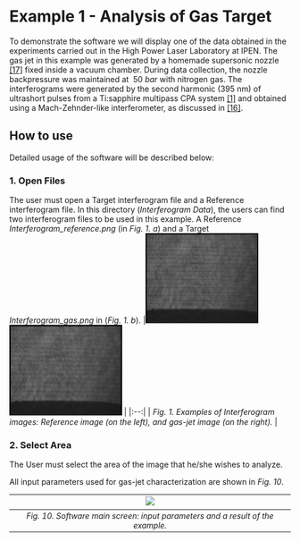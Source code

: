 # Example 1 - Analysis of Gas Target

To demonstrate the software we will display one of the data obtained in the experiments carried out in the High Power Laser Laboratory at IPEN.
The gas jet in this example was generated by a homemade supersonic nozzle [[17]](#reference) fixed inside a vacuum chamber. During data collection, the nozzle backpressure was maintained at $~50$ $bar$ with nitrogen gas. The interferograms were generated by the second harmonic (395 nm) of ultrashort pulses from a Ti:sapphire multipass CPA system [[1]](#reference) and obtained using a Mach-Zehnder-like interferometer, as discussed in [[16]](#reference).
## How to use
Detailed usage of the software will be described below:
### 1. Open Files
The user must open a Target interferogram file and a Reference interferogram file.
In this directory (*Interferogram Data*), the users can find two interferogram files to be used in this example. A Reference *Interferogram_reference.png* (in *Fig. 1. a*) and a Target *Interferogram_gas.png* in (*Fig. 1. b*). 
|<img src = '/Examples/Example 1/Interferogram Data/Interferogram_reference.png' width='40%'> <img src = '/Examples/Example 1/Interferogram Data/Interferogram_gas.png' width='40%'> |
|:--:| 
| *Fig. 1. Examples of Interferogram images: Reference image (on the left), and gas-jet image (on the right).* |

### 2. Select Area
The User must select the area of ​​the image that he/she wishes to analyze.



All input parameters used for gas-jet characterization are shown in *Fig. 10*.

|<img src = '/Example/MainScreen_Example.png'> |
|:--:| 
| *Fig. 10. Software main screen: input parameters and a result of the example.* ||
